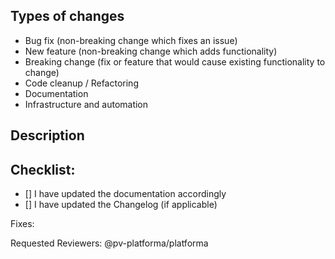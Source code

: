Types of changes
----------------
<!--
What types of changes does your code introduce?
Select all the choices that apply:
-->

- Bug fix (non-breaking change which fixes an issue)
- New feature (non-breaking change which adds functionality)
- Breaking change (fix or feature that would cause existing functionality to change)
- Code cleanup / Refactoring
- Documentation
- Infrastructure and automation

Description
-----------
<!--
Describe your changes in detail.
Add a screenshot if applicable.
-->


<!--
Motivation and Context
Why is this change required? What problem does it solve?
-->


<!--
How Has This Been Tested?
Add any information that could help the reviewer to validate the PR.
Please describe in detail how you tested your changes, include details
of your testing environment, and the tests you ran to see how your
change affects other areas of the code, etc.
-->


Checklist:
----------
<!--
Go over all the following points, and put an `x` in all the boxes that
apply. If you're unsure about any of these, don't hesitate to ask.
We're here to help!
-->

- [] I have updated the documentation accordingly
- [] I have updated the Changelog (if applicable)

<!--
Place the URL of the issue here if this PR fixes an existing issue.
Use either the `username/repository#` syntax (preferred) or the *FULL* URL.
-->
Fixes:

Requested Reviewers: @pv-platforma/platforma
